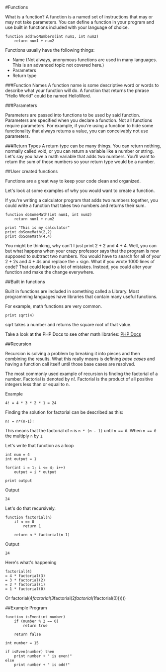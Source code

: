 #Functions

What is a function? A function is a named set of instructions that may or may not take parameters. You can define a function in your program and use built in functions included with your language of choice.

    function addTwoNumbers(int num1, int num2)
        return num1 + num2

Functions usually have the following things:
* Name (Not always, anonymous functions are used in many languages. This is an advanced topic not covered here.)
* Parameters
* Return type

###Function Names
A function name is some descriptive word or words to describe what your function will do. A function that returns the phrase "Hello World" could be named HelloWord.

###Parameters

Parameters are passed into functions to be used by said function. Parameters are specified when you declare a function. Not all functions require parameters. For example, if you're using a function to hide some functionality that always returns a value, you can conceivably not use parameters.

###Return Types
A return type can be many things. You can return nothing, normally called void, or you can return a variable like a number or string. Let's say you have a math variable that adds two numbers. You'll want to return the sum of those numbers so your return type would be a number.

##User created functions

Functions are a great way to keep your code clean and organized. 

Let's look at some examples of why you would want to create a function.

If you're writing a calculator program that adds two numbers together, you could write a function that takes two numbers and returns their sum.

    function doSomeMath(int num1, int num2)
        return num1 + num2

    print "This is my calculator"
    print doSomeMath(2,2)
    print doSomeMath(4,4)

You might be thinking, why can't I just print 2 + 2 and 4 + 4. Well, you can but what happens when your crazy professor says that the program is now supposed to subtract two numbers. You would have to search for all of your 2 + 2s and 4 + 4s and replace the + sign. What if you wrote 1000 lines of code? That could lead to a lot of mistakes. Instead, you could alter your function and make the change everywhere.

##Built in functions

Built in functions are included in something called a Library. Most programming languages have libraries that contain many useful functions.

For example, math functions are very common.

    print sqrt(4)

sqrt takes a number and returns the square root of that value.

Take a look at the PHP Docs to see other math libraries: [PHP Docs](http://php.net/manual/en/ref.math.php)

##Recursion

Recursion is solving a problem by breaking it into pieces and then combining the results. What this really means is defining *base cases* and having a function call itself until those base cases are resolved.  

The most commonly used example of recursion is finding the factorial of a number. Factorial is denoted by n!. Factorial is the product of all positive integers less than or equal to n. 

Example

    4! = 4 * 3 * 2 * 1 = 24

Finding the solution for factorial can be described as this:

    n! = n*(n-1)!

This means that the factorial of `n` is `n * (n - 1)` until `n == 0`. When `n == 0` the multiply `n` by `1`. 

Let's write that function as a loop

    int num = 4
    int output = 1

    for(int i = 1; i <= 4; i++)
        output = i * output

    print output

Output 

    24

Let's do that recursively.

    function factorial(n)
        if n == 0 
            return 1

        return n * factorial(n-1)

Output

    24

Here's what's happening

    factorial(4)
    = 4 * factorial(3)
    = 3 * factorial(2)
    = 2 * factorial(1) 
    = 1 * factorial(0) 

Or
    factorial(4*factorial(3*factorial(2*factorial(1*factorial(0))))))    

##Example Program

    function isEven(int number)
        if (number % 2 == 0)
            return true
            
        return false
        
    int number = 15     
    
    if isEven(number) then
        print number + " is even!"
    else
        print number + " is odd!"
